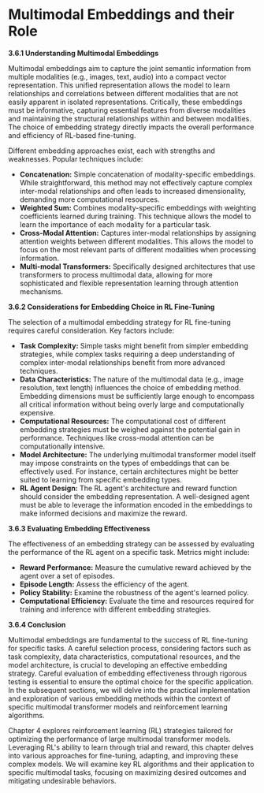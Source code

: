 # Multimodal Embeddings and their Role


**3.6.1 Understanding Multimodal Embeddings**

Multimodal embeddings aim to capture the joint semantic information from multiple modalities (e.g., images, text, audio) into a compact vector representation. This unified representation allows the model to learn relationships and correlations between different modalities that are not easily apparent in isolated representations.  Critically, these embeddings must be informative, capturing essential features from diverse modalities and maintaining the structural relationships within and between modalities.  The choice of embedding strategy directly impacts the overall performance and efficiency of RL-based fine-tuning.

Different embedding approaches exist, each with strengths and weaknesses.  Popular techniques include:

* **Concatenation:**  Simple concatenation of modality-specific embeddings. While straightforward, this method may not effectively capture complex inter-modal relationships and often leads to increased dimensionality, demanding more computational resources.
* **Weighted Sum:**  Combines modality-specific embeddings with weighting coefficients learned during training. This technique allows the model to learn the importance of each modality for a particular task.
* **Cross-Modal Attention:**  Captures inter-modal relationships by assigning attention weights between different modalities. This allows the model to focus on the most relevant parts of different modalities when processing information.
* **Multi-modal Transformers:**  Specifically designed architectures that use transformers to process multimodal data, allowing for more sophisticated and flexible representation learning through attention mechanisms.

**3.6.2 Considerations for Embedding Choice in RL Fine-Tuning**

The selection of a multimodal embedding strategy for RL fine-tuning requires careful consideration.  Key factors include:

* **Task Complexity:**  Simple tasks might benefit from simpler embedding strategies, while complex tasks requiring a deep understanding of complex inter-modal relationships benefit from more advanced techniques.
* **Data Characteristics:**  The nature of the multimodal data (e.g., image resolution, text length) influences the choice of embedding method.  Embedding dimensions must be sufficiently large enough to encompass all critical information without being overly large and computationally expensive.
* **Computational Resources:**  The computational cost of different embedding strategies must be weighed against the potential gain in performance.   Techniques like cross-modal attention can be computationally intensive.
* **Model Architecture:** The underlying multimodal transformer model itself may impose constraints on the types of embeddings that can be effectively used. For instance, certain architectures might be better suited to learning from specific embedding types.
* **RL Agent Design:** The RL agent's architecture and reward function should consider the embedding representation.  A well-designed agent must be able to leverage the information encoded in the embeddings to make informed decisions and maximize the reward.

**3.6.3 Evaluating Embedding Effectiveness**

The effectiveness of an embedding strategy can be assessed by evaluating the performance of the RL agent on a specific task.  Metrics might include:

* **Reward Performance:**  Measure the cumulative reward achieved by the agent over a set of episodes.
* **Episode Length:** Assess the efficiency of the agent.
* **Policy Stability:**  Examine the robustness of the agent's learned policy.
* **Computational Efficiency:** Evaluate the time and resources required for training and inference with different embedding strategies.

**3.6.4  Conclusion**

Multimodal embeddings are fundamental to the success of RL fine-tuning for specific tasks.  A careful selection process, considering factors such as task complexity, data characteristics, computational resources, and the model architecture, is crucial to developing an effective embedding strategy. Careful evaluation of embedding effectiveness through rigorous testing is essential to ensure the optimal choice for the specific application.  In the subsequent sections, we will delve into the practical implementation and exploration of various embedding methods within the context of specific multimodal transformer models and reinforcement learning algorithms.


Chapter 4 explores reinforcement learning (RL) strategies tailored for optimizing the performance of large multimodal transformer models.  Leveraging RL's ability to learn through trial and reward, this chapter delves into various approaches for fine-tuning, adapting, and improving these complex models.  We will examine key RL algorithms and their application to specific multimodal tasks, focusing on maximizing desired outcomes and mitigating undesirable behaviors.


